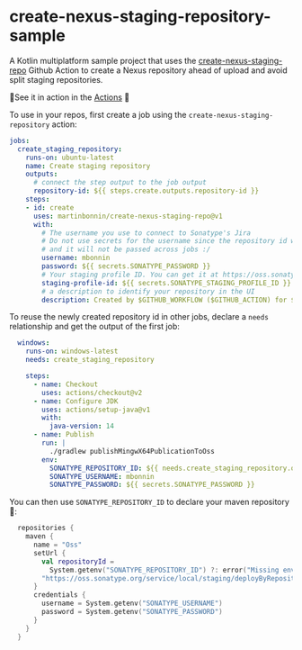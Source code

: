 # create-nexus-staging-repository-sample

A Kotlin multiplatform sample project that uses the [create-nexus-staging-repo](https://github.com/martinbonnin/create-nexus-staging-repo) Github Action to create a Nexus repository ahead of upload and avoid split staging repositories.

🔧See it in action in the [Actions](https://github.com/martinbonnin/create-nexus-staging-repo-sample/actions) 🔧

To use in your repos, first create a job using the  `create-nexus-staging-repository` action:

```yaml
jobs:
  create_staging_repository:
    runs-on: ubuntu-latest
    name: Create staging repository
    outputs:
      # connect the step output to the job output
      repository-id: ${{ steps.create.outputs.repository-id }}
    steps:
    - id: create
      uses: martinbonnin/create-nexus-staging-repo@v1
      with:
        # The username you use to connect to Sonatype's Jira
        # Do not use secrets for the username since the repository id will contain it
        # and it will not be passed across jobs :/
        username: mbonnin
        password: ${{ secrets.SONATYPE_PASSWORD }}
        # Your staging profile ID. You can get it at https://oss.sonatype.org/#stagingProfiles;$staginProfileId
        staging-profile-id: ${{ secrets.SONATYPE_STAGING_PROFILE_ID }}
        # a description to identify your repository in the UI
        description: Created by $GITHUB_WORKFLOW ($GITHUB_ACTION) for $GITHUB_REPOSITORY
```

To reuse the newly created repository id in other jobs, declare a `needs` relationship and get the output of the first job:

```yaml
  windows:
    runs-on: windows-latest
    needs: create_staging_repository

    steps:
      - name: Checkout
        uses: actions/checkout@v2
      - name: Configure JDK
        uses: actions/setup-java@v1
        with:
          java-version: 14
      - name: Publish
        run: |
          ./gradlew publishMingwX64PublicationToOss
        env:
          SONATYPE_REPOSITORY_ID: ${{ needs.create_staging_repository.outputs.repository-id }}
          SONATYPE_USERNAME: mbonnin
          SONATYPE_PASSWORD: ${{ secrets.SONATYPE_PASSWORD }}
```

You can then use `SONATYPE_REPOSITORY_ID` to declare your maven repository 🎉:

```kotlin
  repositories {
    maven {
      name = "Oss"
      setUrl {
        val repositoryId =
          System.getenv("SONATYPE_REPOSITORY_ID") ?: error("Missing env variable: SONATYPE_REPOSITORY_ID")
        "https://oss.sonatype.org/service/local/staging/deployByRepositoryId/${repositoryId}/"
      }
      credentials {
        username = System.getenv("SONATYPE_USERNAME")
        password = System.getenv("SONATYPE_PASSWORD")
      }
    }
  }
```

